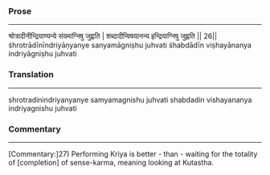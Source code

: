 ### Prose 
 --- 
श्रोत्रादीनीन्द्रियाण्यन्ये संयमाग्निषु जुह्वति |
शब्दादीन्विषयानन्य इन्द्रियाग्निषु जुह्वति || 26||
śhrotrādīnīndriyāṇyanye sanyamāgniṣhu juhvati
śhabdādīn viṣhayānanya indriyāgniṣhu juhvati

### Translation 
 --- 
shrotradinindriyanyanye samyamagnishu juhvati shabdadin vishayananya indriyagnishu juhvati

### Commentary 
 --- 
[Commentary:]27) Performing Kriya is better - than - waiting for the totality of [completion] of sense-karma, meaning looking at Kutastha.